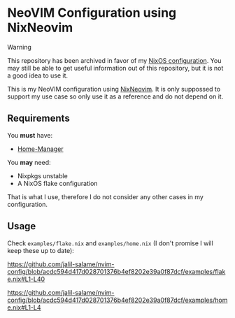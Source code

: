# NeoVIM Configuration using NixNeovim

> [!Warning]
> This repository has been archived in favor of my
> [NixOS configuration](https://github.com/jalil-salame/configuration.nix). You
> may still be able to get useful information out of this repository, but it is
> not a good idea to use it.

This is my NeoVIM configuration using
[NixNeovim](https://github.com/NixNeovim/NixNeovim). It is only suppossed to
support my use case so only use it as a reference and do not depend on it.

## Requirements

You **must** have:

- [Home-Manager](https://github.com/nix-community/home-manager)

You **may** need:

- Nixpkgs unstable
- A NixOS flake configuration

That is what I use, therefore I do not consider any other cases in my
configuration.

## Usage

Check `examples/flake.nix` and `examples/home.nix` (I don't promise I will keep these up to date):

https://github.com/jalil-salame/nvim-config/blob/acdc594d417d028701376b4ef8202e39a0f87dcf/examples/flake.nix#L1-L40

https://github.com/jalil-salame/nvim-config/blob/acdc594d417d028701376b4ef8202e39a0f87dcf/examples/home.nix#L1-L4
